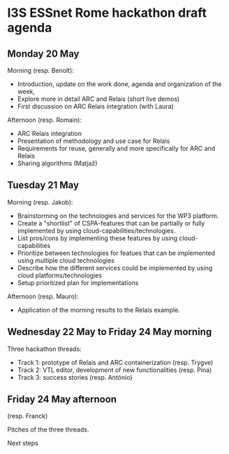 # I3S ESSnet Rome hackathon draft agenda


## Monday 20 May

Morning (resp. Benoît):

  * Introduction, update on the work done, agenda and organization of the week,
  * Explore more in detail ARC and Relais (short live demos)
  * First discussion on ARC Relais integration (with Laura)

Afternoon (resp. Romain):
  * ARC Relais integration
  * Presentation of methodology and use case for Relais
  * Requirements for reuse, generally and more specifically for ARC and Relais
  * Sharing algorithms (Matjaž) 

## Tuesday 21 May

Morning (resp. Jakob):
  * Brainstorming on the technologies and services for the WP3 platform.
  * Create a "shortlist" of CSPA-features that can be partially or fully implemented by using cloud-capabilities/technologies.
  * List pros/cons by implementing these features by using cloud-capabilities
  * Prioritize between technologies for featues that can be implemented using multiple cloud technologies 
  * Describe how the different services could be implemented by using cloud platforms/technologies
  * Setup prioritized plan for implementations 

Afternoon (resp. Mauro):
  * Application of the morning results to the Relais example.


## Wednesday 22 May to Friday 24 May morning

Three hackathon threads:

  * Track 1: prototype of Relais and ARC containerization (resp. Trygve)
  * Track 2: VTL editor, development of new functionalities (resp. Pina)
  * Track 3: success stories (resp. António)

  
## Friday 24 May afternoon

(resp. Franck)

Pitches of the three threads.

Next steps
